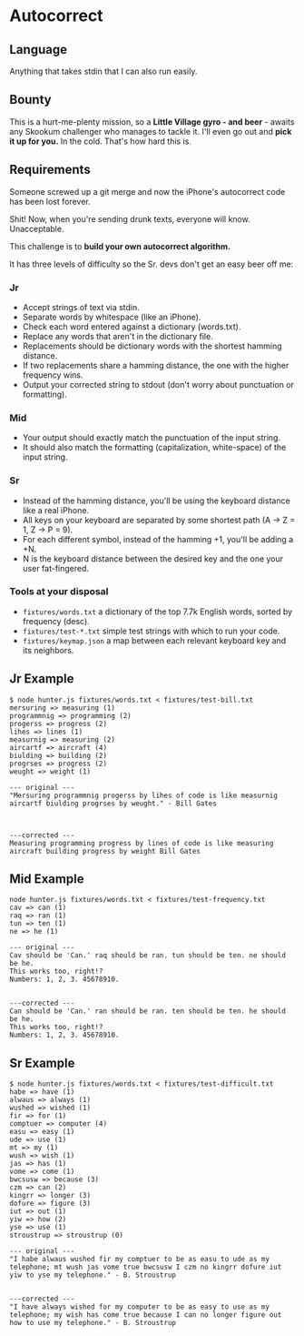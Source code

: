 # Autocorrect

## Language

Anything that takes stdin that I can also run easily.

## Bounty

This is a hurt-me-plenty mission, so a **Little Village gyro - and beer** - awaits any Skookum challenger who manages to tackle it.
I'll even go out and **pick it up for you.** In the cold. That's how hard this is.

## Requirements

Someone screwed up a git merge and now the iPhone's autocorrect code has been lost forever.

Shit! Now, when you're sending drunk texts, everyone will know. Unacceptable.

This challenge is to **build your own autocorrect algorithm.**

It has three levels of difficulty so the Sr. devs don't get an easy beer off me:

### Jr

- Accept strings of text via stdin.
- Separate words by whitespace (like an iPhone).
- Check each word entered against a dictionary (words.txt).
- Replace any words that aren't in the dictionary file.
- Replacements should be dictionary words with the shortest hamming distance.
- If two replacements share a hamming distance, the one with the higher frequency wins.
- Output your corrected string to stdout (don't worry about punctuation or formatting).

### Mid

- Your output should exactly match the punctuation of the input string.
- It should also match the formatting (capitalization, white-space) of the input string.

### Sr

- Instead of the hamming distance, you'll be using the keyboard distance like a real iPhone.
- All keys on your keyboard are separated by some shortest path (A -> Z = 1, Z -> P = 9).
- For each different symbol, instead of the hamming +1, you'll be adding a +N.
- N is the keyboard distance between the desired key and the one your user fat-fingered.

### Tools at your disposal

- `fixtures/words.txt` a dictionary of the top 7.7k English words, sorted by frequency (desc).
- `fixtures/test-*.txt` simple test strings with which to run your code.
- `fixtures/keymap.json` a map between each relevant keyboard key and its neighbors.

## Jr Example

```
$ node hunter.js fixtures/words.txt < fixtures/test-bill.txt
mersuring => measuring (1)
programmnig => programming (2)
progerss => progress (2)
lihes => lines (1)
measurnig => measuring (2)
aircartf => aircraft (4)
biulding => building (2)
progrses => progress (2)
weught => weight (1)

--- original ---
"Mersuring programmnig progerss by lihes of code is like measurnig aircartf biulding progrses by weught." - Bill Gates



---corrected ---
Measuring programming progress by lines of code is like measuring aircraft building progress by weight Bill Gates

```

## Mid Example

```
node hunter.js fixtures/words.txt < fixtures/test-frequency.txt
cav => can (1)
raq => ran (1)
tun => ten (1)
ne => he (1)

--- original ---
Cav should be 'Can.' raq should be ran. tun should be ten. ne should be he.
This works too, right!?
Numbers: 1, 2, 3. 45678910.


---corrected ---
Can should be 'Can.' ran should be ran. ten should be ten. he should be he.
This works too, right!?
Numbers: 1, 2, 3. 45678910.

```

## Sr Example

```
$ node hunter.js fixtures/words.txt < fixtures/test-difficult.txt
habe => have (1)
alwaus => always (1)
wushed => wished (1)
fir => for (1)
comptuer => computer (4)
easu => easy (1)
ude => use (1)
mt => my (1)
wush => wish (1)
jas => has (1)
vome => come (1)
bwcsusw => because (3)
czm => can (2)
kingrr => longer (3)
dofure => figure (3)
iut => out (1)
yiw => how (2)
yse => use (1)
stroustrup => stroustrup (0)

--- original ---
"I habe alwaus wushed fir my comptuer to be as easu to ude as my telephone; mt wush jas vome true bwcsusw I czm no kingrr dofure iut yiw to yse my telephone." - B. Stroustrup


---corrected ---
"I have always wished for my computer to be as easy to use as my telephone; my wish has come true because I can no longer figure out how to use my telephone." - B. Stroustrup
```